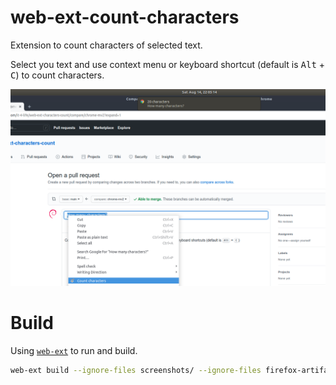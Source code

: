 # web-ext-count-characters

Extension to count characters of selected text.

Select you text and use context menu or keyboard shortcut (default is <kbd>Alt</kbd> + <kbd>C</kbd>) to count characters.

![](screenshots/chrome.png)

# Build

Using [`web-ext`](https://github.com/mozilla/web-ext) to run and build.

```bash
web-ext build --ignore-files screenshots/ --ignore-files firefox-artifacts --ignore-files icons/icon.svg --artifacts-dir chrome-mv2-artifacts
```
